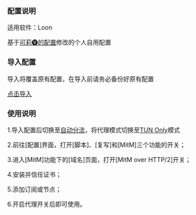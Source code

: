 ### 配置说明

适用软件：Loon

基于[可莉🅥的配置]([https://github.com/luestr/ProxyResource/tree/main/Tool/Loon/Lcf/zh-CN])修改的个人自用配置

### 导入配置

导入将覆盖原有配置，在导入前请务必备份好原有配置

[点击导入](https://www.nsloon.com/openloon/import?sub=https://raw.githubusercontent.com/RainesCheng/ProxyTools/main/Loon/config/config.conf)

### 使用说明

1.导入配置后切换至[自动分流](https://www.nsloon.com/openloon/flowmodel=filter)，将代理模式切换至[TUN Only](https://www.nsloon.com/openloon/proxymode=tun)模式

2.前往[配置]界面，打开[脚本]、[复写]和[MitM]三个功能的开关；

3.进入[MitM]功能下的[域名]页面，打开[MitM over HTTP/2]开关；

4.安装并信任证书；

5.添加订阅或节点；

6.开启代理开关后即可使用。
